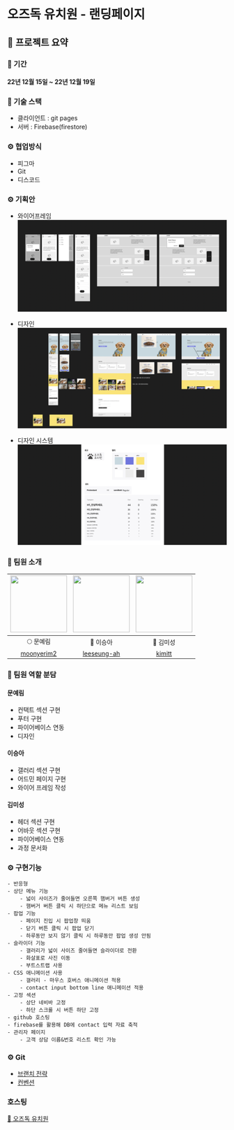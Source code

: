# 오즈독 유치원 - 랜딩페이지

## 💫 프로젝트 요약

### 📆 기간

#### 22년 12월 15일 ~ 22년 12월 19일

### 🔧 기술 스택
- 클라이언트 : git pages
- 서버 : Firebase(firestore)

### ⚙️  협업방식
- 피그마
- Git
- 디스코드

### ⚙️ 기획안
- 와이어프레임
![wireframe](/src/images/wire.png)

- 디자인
![design](/src/images/design.png)

- 디자인 시스템
![designsistem](/src/images/design_sistem.png)

### 🍎 팀원 소개
| <img src="https://avatars.githubusercontent.com/u/75062526?v=4" width="130" height="130" />  | <img src="https://avatars.githubusercontent.com/u/120544822?v=4" width="130" height="130" /> | <img src="https://avatars.githubusercontent.com/u/101456751?v=4" width="130" height="130"/> |
| :-----------------------------------------------------------------------------------------:  | :-----------------------------------------------------------------------------------------:  | :----------------------------------------------------------------------------------------: |
|                                    :full_moon: 문예림                                         |                                 🌼 이승아                                    |                                               🍕 김미성                                            |
|                [moonyerim2](https://github.com/moonyerim2)                 |                 [leeseung-ah](https://github.com/leeseung-ah)                  |            [kimitt](https://github.com/kimitt)           |    |

### 🍎 팀원 역할 분담
#### 문예림
- 컨택트 섹션 구현
- 푸터 구현
- 파이어베이스 연동
- 디자인

#### 이승아
- 갤러리 섹션 구현
- 어드민 페이지 구현
- 와이어 프레임 작성

#### 김미성
- 헤더 섹션 구현
- 어바웃 섹션 구현
- 파이어베이스 연동
- 과정 문서화

### ⚙️ 구현기능
```
- 반응형
- 상단 메뉴 기능
    - 넓이 사이즈가 줄어들면 오른쪽 햄버거 버튼 생성
    - 햄버거 버튼 클릭 시 하단으로 메뉴 리스트 보임
- 팝업 기능
    - 페이지 진입 시 팝업창 띄움
    - 닫기 버튼 클릭 시 팝업 닫기
    - 하루동안 보지 않기 클릭 시 하루동안 팝업 생성 안됨
- 슬라이더 기능
    - 갤러리가 넓이 사이즈 줄어들면 슬라이더로 전환
    - 화살표로 사진 이동
    - 부트스트랩 사용
- CSS 애니메이션 사용
    - 갤러리 - 마우스 호버스 애니메이션 적용
    - contact input bottom line 애니메이션 적용
- 고정 섹션
    - 상단 네비바 고정
    - 하단 스크롤 시 버튼 하단 고정
- github 호스팅
- firebase를 활용해 DB에 contact 입력 자료 축적
- 관리자 페이지
    - 고객 상담 이름&번호 리스트 확인 가능
```

### ⚙️  Git
- [브랜치 전략](https://github.com/moonyerim2/Ozdog-kindergarden/wiki/Branch-Strategy)
- [컨벤션](https://github.com/moonyerim2/Ozdog-kindergarden/wiki/Commit-Template)


### 호스팅
[🐶 오즈독 유치원](https://moonyerim2.github.io/Ozdog-kindergarden/)
